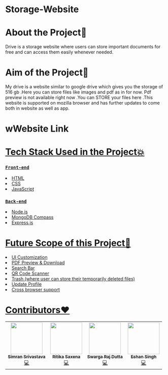# Storage-Website

<h1>About the Project💙</h1>

<p>Drive is a storage website where users can store important documents for free and can access them easily whenever needed.</p>

<h1>Aim of the Project🎯</h1>

<p>My drive is a website similar to google drive which gives you the storage of 516 gb .Here you can store files like images and pdf as in for now. Pdf preview is not available right now .You can STORE your  files here .This website is supported on mozilla browser and has further updates to come both in website as well as app.</p>

<h1>wWebsite Link</h1>

<p><a href="https://the-vault-gcc.netlify.app/"></p>

<h1>Tech Stack Used in the Project💥</h1>

### `Front-end`
<li>HTML</li>
<li>CSS</li>
<li>JavaScript</li>

### `Back-end`
<li>Node.js</li>
<li>MongoDB Compass</li>
<li>Express.js</li>

<h1>Future Scope of this Project🔭</h1>
<li>UI Customization</li>
<li>PDF Preview & Download</li>
<li>Search Bar</li>
<li>QR Code Scanner</li>
<li>Trash (where user can store their temporarily deleted files)</li>
<li>Update Profile</li>
<li>Cross browser support</li>

<h1>Contributors❤</h1>
<table>
  <tr>
    <td align="center">
            <a href="https://github.com/simran-2501">
              <img src="https://avatars.githubusercontent.com/u/73099635?v=4" width="100px" alt=""/><br />
              <sub><b>Simran Srivastava</b></sub>
            </a><br/>
            <a href="https://github.com/simran-2501">
                💻
            </a>
          </td>
     <td align="center">
            <a href="https://github.com/Ritika091">
              <img src="https://avatars.githubusercontent.com/u/74368711?v=4" width="100px" alt=""/><br />
              <sub><b>Ritika Saxena</b></sub>
            </a><br/>
            <a href="https://github.com/Ritika091">   
               💻
            </a>
          </td>
    <td align="center">
            <a href="https://github.com/Swarga-codes">
              <img src="https://avatars.githubusercontent.com/u/72154312?s=400&v=4" width="100px" alt=""/><br />
              <sub><b>Swarga Raj Dutta</b></sub>
            </a><br/>
            <a href="https://github.com/Swarga-codes">
                  💻
            </a>
          </td>
     <td align="center">
            <a href="https://github.com/Kevin-Aaaquil">
              <img src="https://avatars.githubusercontent.com/u/73784677?v=4" width="100px" alt=""/><br />
              <sub><b>Eshan Singh</b></sub>
            </a><br/>
            <a href="https://github.com/Kevin-Aaaquil">
                 💻
            </a>
          </td>
  </tr>
</table>
